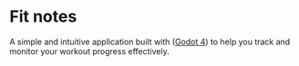 # Fit notes

A simple and intuitive application built with ([Godot 4](https://godotengine.org/)) to help you track and monitor your workout progress effectively.
